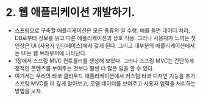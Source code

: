 # 2. 웹 애플리케이션 개발하기.
- 스프링으로 구축할 애플리케이션은 모든 종류의 일 수행. 예를 들면 데이터 처리, DB로부터 정보를 읽고 다른 애플리케이션과 상호 작용. 그러나 사용자가 느끼는 첫 인상은 UI
(사용자 인터페이스)에서 갖게 된다. 그리고 대부분의 애플리케이션에서는 UI는 웹 브라우저에 나타난다.
- 1장에서 스프링 MVC 컨트롤러를 생성해 보았다. 그러나 스프링 MVC는 간단하게 정적인 콘텐츠를 보여주는 것보다 훨씬 더 많은 일을 할 수 있다.
- 여기서는 우리의 타코 클라우드 애플리케이션에서 커스텀 타코 디자인 기능을 추가. 스프링 MVC를 더 깊게 알아보고, 모델 데이터를 보여주고 사용자 입력을 처리하는 방법을 보자.
